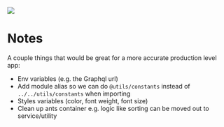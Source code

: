 ![](https://i.imgur.com/byrQ1jG.gif)

# Notes

A couple things that would be great for a more accurate production level app:

- Env variables (e.g. the Graphql url)
- Add module alias so we can do `@utils/constants` instead of `../../utils/constants`  when importing
- Styles variables (color, font weight, font size)
- Clean up ants container e.g. logic like sorting can be moved out to service/utility
